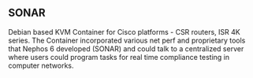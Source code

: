 SONAR
-------

Debian based KVM Container for Cisco platforms - CSR routers, ISR 4K series. The Container incorporated various net perf and proprietary tools that Nephos 6 developed (SONAR) and could talk to a centralized server where users could program tasks for real time compliance testing in computer networks.
